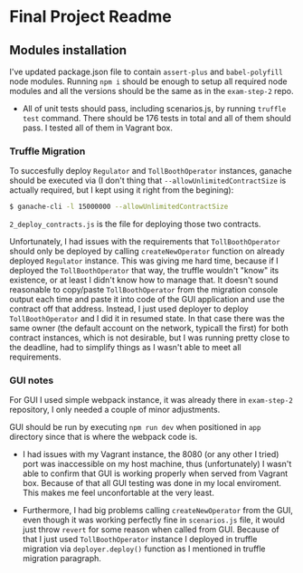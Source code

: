 # Final Project Readme

## Modules installation

I've updated package.json file to contain `assert-plus` and `babel-polyfill` node modules. Running `npm i` should be enough to setup all required node modules and all the versions should be the same as in the `exam-step-2` repo.

* All of unit tests should pass, including scenarios.js, by running `truffle test` command. There should be 176 tests in total and all of them should pass. I tested all of them in Vagrant box.

### Truffle Migration

To succesfully deploy `Regulator` and `TollBoothOperator` instances, ganache should be executed via (I don't thing that `--allowUnlimitedContractSize` is actually required, but I kept using it right from the begining):
```sh
$ ganache-cli -l 15000000 --allowUnlimitedContractSize
```

`2_deploy_contracts.js` is the file for deploying those two contracts.

Unfortunately, I had issues with the requirements that `TollBoothOperator` should only be deployed by calling `createNewOperator` function on already deployed `Regulator` instance. This was giving me hard time, because if I deployed the `TollBoothOperator` that way, the truffle wouldn't "know" its existence, or at least I didn't know how to manage that.
It doesn't sound reasonable to copy/paste `TollBoothOperator` from the migration console output each time and paste it into code of the GUI application and use the contract off that address. Instead, I just used deployer to deploy `TollBoothOperator` and I did it in resumed state. In that case there was the same owner (the default account on the network, typicall the first) for both contract instances, which is not desirable, but I was running pretty close to the deadline, had to simplify things as I wasn't able to meet all requirements.

### GUI notes

For GUI I used simple webpack instance, it was already there in `exam-step-2` repository, I only needed a couple of minor adjustments. 

GUI should be run by executing `npm run dev` when positioned in `app` directory since that is where the webpack code is.

* I had issues with my Vagrant instance, the 8080 (or any other I tried) port was inaccessible on my host machine, thus (unfortunately) I wasn't able to confirm that GUI is working properly when served from Vagrant box. Because of that all GUI testing was done in my local enviroment. This makes me feel unconfortable at the very least.

* Furthermore, I had big problems calling `createNewOperator` from the GUI, even though it was working perfectly fine in `scenarios.js` file, it would just throw `revert` for some reason when called from GUI. Because of that I just used `TollBoothOperator` instance I deployed in truffle migration via `deployer.deploy()` function as I mentioned in truffle migration paragraph.